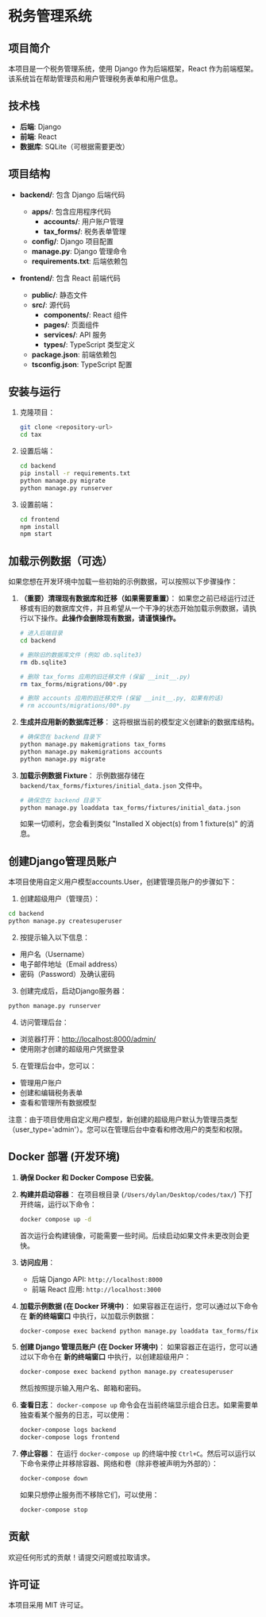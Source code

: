 # 税务管理系统

## 项目简介

本项目是一个税务管理系统，使用 Django 作为后端框架，React 作为前端框架。该系统旨在帮助管理员和用户管理税务表单和用户信息。

## 技术栈

- **后端**: Django
- **前端**: React
- **数据库**: SQLite（可根据需要更改）

## 项目结构

- **backend/**: 包含 Django 后端代码
  - **apps/**: 包含应用程序代码
    - **accounts/**: 用户账户管理
    - **tax_forms/**: 税务表单管理
  - **config/**: Django 项目配置
  - **manage.py**: Django 管理命令
  - **requirements.txt**: 后端依赖包

- **frontend/**: 包含 React 前端代码
  - **public/**: 静态文件
  - **src/**: 源代码
    - **components/**: React 组件
    - **pages/**: 页面组件
    - **services/**: API 服务
    - **types/**: TypeScript 类型定义
  - **package.json**: 前端依赖包
  - **tsconfig.json**: TypeScript 配置

## 安装与运行

1. 克隆项目：

   ```bash
   git clone <repository-url>
   cd tax
   ```

2. 设置后端：

   ```bash
   cd backend
   pip install -r requirements.txt
   python manage.py migrate
   python manage.py runserver
   ```

3. 设置前端：

   ```bash
   cd frontend
   npm install
   npm start
   ```

## 加载示例数据（可选）

如果您想在开发环境中加载一些初始的示例数据，可以按照以下步骤操作：

1.  **（重要）清理现有数据库和迁移（如果需要重置）**：
    如果您之前已经运行过迁移或有旧的数据库文件，并且希望从一个干净的状态开始加载示例数据，请执行以下操作。**此操作会删除现有数据，请谨慎操作。**

    ```bash
    # 进入后端目录
    cd backend

    # 删除旧的数据库文件 (例如 db.sqlite3)
    rm db.sqlite3

    # 删除 tax_forms 应用的旧迁移文件 (保留 __init__.py)
    rm tax_forms/migrations/00*.py

    # 删除 accounts 应用的旧迁移文件 (保留 __init__.py, 如果有的话)
    # rm accounts/migrations/00*.py
    ```

2.  **生成并应用新的数据库迁移**：
    这将根据当前的模型定义创建新的数据库结构。

    ```bash
    # 确保您在 backend 目录下
    python manage.py makemigrations tax_forms
    python manage.py makemigrations accounts
    python manage.py migrate
    ```

3.  **加载示例数据 Fixture**：
    示例数据存储在 `backend/tax_forms/fixtures/initial_data.json` 文件中。

    ```bash
    # 确保您在 backend 目录下
    python manage.py loaddata tax_forms/fixtures/initial_data.json
    ```
    如果一切顺利，您会看到类似 "Installed X object(s) from 1 fixture(s)" 的消息。

## 创建Django管理员账户

本项目使用自定义用户模型accounts.User，创建管理员账户的步骤如下：

1. 创建超级用户（管理员）：

```bash
cd backend
python manage.py createsuperuser
```

2. 按提示输入以下信息：

- 用户名（Username）
- 电子邮件地址（Email address）
- 密码（Password）及确认密码

3. 创建完成后，启动Django服务器：

```bash
python manage.py runserver
```

4. 访问管理后台：

- 浏览器打开：<http://localhost:8000/admin/>
- 使用刚才创建的超级用户凭据登录

5. 在管理后台中，您可以：

- 管理用户账户
- 创建和编辑税务表单
- 查看和管理所有数据模型

注意：由于项目使用自定义用户模型，新创建的超级用户默认为管理员类型（user_type='admin'）。您可以在管理后台中查看和修改用户的类型和权限。

## Docker 部署 (开发环境)

1.  **确保 Docker 和 Docker Compose 已安装**。

2.  **构建并启动容器**：
    在项目根目录 (`/Users/dylan/Desktop/codes/tax/`) 下打开终端，运行以下命令：
    ```bash
    docker compose up -d
    ```
    首次运行会构建镜像，可能需要一些时间。后续启动如果文件未更改则会更快。

3.  **访问应用**：
    *   后端 Django API: `http://localhost:8000`
    *   前端 React 应用: `http://localhost:3000`

4.  **加载示例数据 (在 Docker 环境中)**：
    如果容器正在运行，您可以通过以下命令在 **新的终端窗口** 中执行，以加载示例数据：
    ```bash
    docker-compose exec backend python manage.py loaddata tax_forms/fixtures/initial_data.json
    ```

5.  **创建 Django 管理员账户 (在 Docker 环境中)**：
    如果容器正在运行，您可以通过以下命令在 **新的终端窗口** 中执行，以创建超级用户：
    ```bash
    docker-compose exec backend python manage.py createsuperuser
    ```
    然后按照提示输入用户名、邮箱和密码。

6.  **查看日志**：
    `docker-compose up` 命令会在当前终端显示组合日志。如果需要单独查看某个服务的日志，可以使用：
    ```bash
    docker-compose logs backend
    docker-compose logs frontend
    ```

7.  **停止容器**：
    在运行 `docker-compose up` 的终端中按 `Ctrl+C`。然后可以运行以下命令来停止并移除容器、网络和卷（除非卷被声明为外部的）：
    ```bash
    docker-compose down
    ```
    如果只想停止服务而不移除它们，可以使用：
    ```bash
    docker-compose stop
    ```

## 贡献

欢迎任何形式的贡献！请提交问题或拉取请求。

## 许可证

本项目采用 MIT 许可证。
